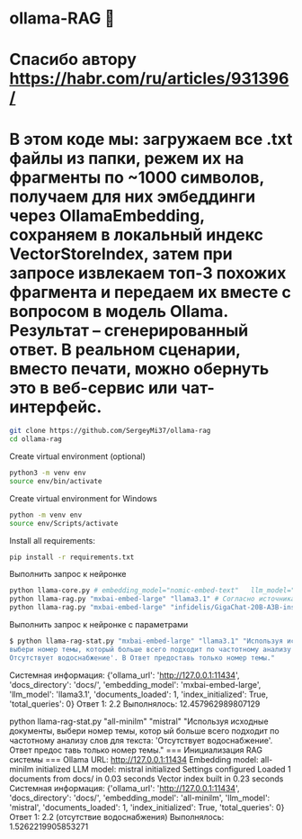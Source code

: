 # ollama-RAG   🍁
# Спасибо автору https://habr.com/ru/articles/931396/

# В этом коде мы: загружаем все .txt файлы из папки, режем их на фрагменты по ~1000 символов, получаем для них эмбеддинги через OllamaEmbedding, сохраняем в локальный индекс VectorStoreIndex, затем при запросе извлекаем топ-3 похожих фрагмента и передаем их вместе с вопросом в модель Ollama. Результат – сгенерированный ответ. В реальном сценарии, вместо печати, можно обернуть это в веб-сервис или чат-интерфейс.


``` bash
git clone https://github.com/SergeyMi37/ollama-rag
cd ollama-rag
```

Create virtual environment (optional)
``` bash
python3 -m venv env
source env/bin/activate
```

Create virtual environment for Windows
``` bash
python -m venv env
source env/Scripts/activate
```

Install all requirements:
``` bash
pip install -r requirements.txt
```

Выполнить запрос к нейронке
``` bash
python llama-core.py # embedding_model="nomic-embed-text"   llm_model="llama2"
python llama-rag.py "mxbai-embed-large" "llama3.1" # Согласно источникам, наиболее подходящий номер темы, который соответствует данной фразе, — это 2.2.
python llama-rag.py "mxbai-embed-large" "infidelis/GigaChat-20B-A3B-instruct-v1.5:q5_0" # Текст "Отсутствует водоснабжение" соответствует теме с номером **2.2**.
```
Выполнить запрос к нейронке с параметрами
``` bash
$ python llama-rag-stat.py "mxbai-embed-large" "llama3.1" "Используя исходные документы, 
выбери номер темы, который больше всего подходит по частотному анализу слов для текста: ' 
Отсутствует водоснабжение'. В Ответ предоставь только номер темы."
```
Системная информация: {'ollama_url': 'http://127.0.0.1:11434', 'docs_directory': 'docs/', 'embedding_model': 'mxbai-embed-large', 'llm_model': 'llama3.1', 'documents_loaded': 1, 'index_initialized': True, 'total_queries': 0}
Ответ 1: 2.2
Выполнялось:  12.457962989807129

python llama-rag-stat.py "all-minilm" "mistral" "Используя исходные документы, выбери номер темы, котор
ый больше всего подходит по частотному анализу слов для текста: 'Отсутствует водоснабжение'. Ответ предос 
тавь только номер темы."
=== Инициализация RAG системы ===
Ollama URL: http://127.0.0.1:11434
Embedding model: all-minilm initialized
LLM model: mistral initialized
Settings configured
Loaded 1 documents from docs/ in 0.03 seconds
Vector index built in 0.23 seconds
Системная информация: {'ollama_url': 'http://127.0.0.1:11434', 'docs_directory': 'docs/', 'embedding_model': 'all-minilm', 'llm_model': 'mistral', 'documents_loaded': 1, 'index_initialized': True, 'total_queries': 0}
Ответ 1:  2.2 (отсутствие водоснабжения)
Выполнялось:  1.5262219905853271